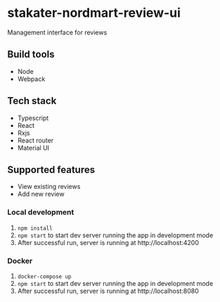# stakater-nordmart-review-ui
Management interface for reviews
 
## Build tools

- Node
- Webpack

## Tech stack

- Typescript
- React
- Rxjs
- React router
- Material UI

## Supported features

- View existing reviews
- Add new review

### Local development

1. `npm install`
2. `npm start` to start dev server running the app in development mode
2. After successful run, server is running at http://localhost:4200

### Docker

1. `docker-compose up`
2. `npm start` to start dev server running the app in development mode
3. After successful run, server is running at http://localhost:8080

#
